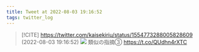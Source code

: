 ```yaml
---
title: Tweet at 2022-08-03 19:16:52
tags: twitter_log
---
```


> [!CITE] https://twitter.com/kaisekiriu/status/1554773288005828609 (2022-08-03 19:16:52)
> ![](https://twitter.com/kaisekiriu/status/1554773288005828609)
> 類似の指摘③
> https://t.co/QUdhn4rXTC

